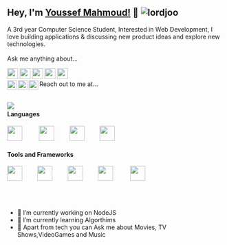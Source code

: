 ## Hey, I'm [Youssef Mahmoud!](http://twitter.com/lordjoo_20) 👋 <a align="left"> <img src="https://komarev.com/ghpvc/?username=lordjoo&label=Views&color=blue&style=flat" alt="lordjoo" /> </a>
A 3rd year Computer Science Student, Interested in Web Development, I love building applications & discussing new product ideas and explore new technologies.
<br/>
<br/>
Ask me anything about...

<img src='https://img.shields.io/badge/php-4f5b93?logo=php&logoColor=white&style=for-the-badge' height='25'/> 
<img src='https://img.shields.io/badge/Laravel-F05340?logo=laravel&logoColor=white&style=for-the-badge' height='25'/> 
<img src='https://img.shields.io/badge/Firebase-ffcb2b.svg?&style=for-the-badge&logo=firebase&logoColor=black' height='25'/> 
<img src='https://img.shields.io/badge/JS-f6820d.svg?&style=for-the-badge&logo=javascript&logoColor=white' height='25'/>
<img src='https://img.shields.io/badge/nodeJS-333333.svg?&style=for-the-badge&logo=npm&logoColor=white' height='25'/>

<br>
Reach out to me at...

<a href="https://twitter.com/lordjoo_20">
  <img align="left" alt="Youssef's Twitter" width="22px" src="https://cdn.jsdelivr.net/npm/simple-icons@v3/icons/twitter.svg" />
</a><a href="https://www.linkedin.com/in/lordjoo/">
  <img align="left" alt="Youssef's Linkdein" width="22px" src="https://cdn.jsdelivr.net/npm/simple-icons@v3/icons/linkedin.svg" />
</a>
<a href="https://facebook.com/lordjoo.20">
  <img align="left" alt="Youssef's Facebook" width="22px" src="https://cdn.jsdelivr.net/npm/simple-icons@v3/icons/facebook.svg" />
</a>
<br/>
<br/>
<br/>
<img align="left" src="https://github-readme-stats.vercel.app/api?username=lordjoo&show_icons=true&title_color=fff&icon_color=79ff97&text_color=9f9f9f&bg_color=151515"/>

#### Languages
<img src="https://devicon.dev/devicon.git/icons/php/php-original.svg" width="35px">
&nbsp;&nbsp;&nbsp;&nbsp;&nbsp;&nbsp;&nbsp;&nbsp;
<img src="https://devicons.github.io/devicon/devicon.git/icons/nodejs/nodejs-original.svg" width="35px">&nbsp;&nbsp;&nbsp;&nbsp;&nbsp;&nbsp;&nbsp;&nbsp;
<img src="https://devicons.github.io/devicon/devicon.git/icons/cplusplus/cplusplus-original.svg" width="35px">&nbsp;&nbsp;&nbsp;&nbsp;&nbsp;&nbsp;&nbsp;&nbsp;
<img src="https://devicons.github.io/devicon/devicon.git/icons/javascript/javascript-original.svg" width="35px">&nbsp;&nbsp;&nbsp;&nbsp;&nbsp;&nbsp;&nbsp;&nbsp;

#### Tools and Frameworks
<img src="https://devicon.dev/devicon.git/icons/bootstrap/bootstrap-plain.svg" width="35px">&nbsp;&nbsp;&nbsp;&nbsp;&nbsp;&nbsp;&nbsp;&nbsp;
<img src="https://devicon.dev/devicon.git/icons/vuejs/vuejs-original.svg" width="35px">&nbsp;&nbsp;&nbsp;&nbsp;&nbsp;&nbsp;&nbsp;&nbsp;
<img src="https://devicon.dev/devicon.git/icons/laravel/laravel-plain.svg" width="35px">&nbsp;&nbsp;&nbsp;&nbsp;&nbsp;&nbsp;&nbsp;&nbsp;
<img src="https://devicons.github.io/devicon/devicon.git/icons/git/git-original.svg" width="35px">&nbsp;&nbsp;&nbsp;&nbsp;&nbsp;&nbsp;&nbsp;&nbsp;&nbsp;
<img src="https://devicons.github.io/devicon/devicon.git/icons/jetbrains/jetbrains-original.svg" width="35px">&nbsp;&nbsp;&nbsp;&nbsp;&nbsp;&nbsp;&nbsp;&nbsp;&nbsp;

<br/>
<br/>


- 🔭 I’m currently working on NodeJS
- 🌱 I’m currently learning Algorthims
- 💬 Apart from tech you can Ask me about Movies, TV Shows,VideoGames and Music
